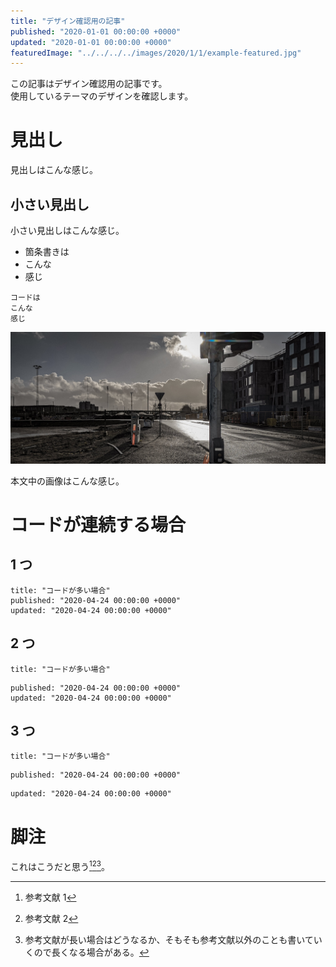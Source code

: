 ```yaml
---
title: "デザイン確認用の記事"
published: "2020-01-01 00:00:00 +0000"
updated: "2020-01-01 00:00:00 +0000"
featuredImage: "../../../../images/2020/1/1/example-featured.jpg"
---
```


この記事はデザイン確認用の記事です。  
使用しているテーマのデザインを確認します。

# 見出し

見出しはこんな感じ。

## 小さい見出し

小さい見出しはこんな感じ。

- 箇条書きは
- こんな
- 感じ

```none
コードは
こんな
感じ
```

![デザイン確認用の画像](../../../../images/2020/1/1/example-1.jpg)

本文中の画像はこんな感じ。

# コードが連続する場合

## 1 つ

```none
title: "コードが多い場合"
published: "2020-04-24 00:00:00 +0000"
updated: "2020-04-24 00:00:00 +0000"
```

## 2 つ

```none
title: "コードが多い場合"
```

```none
published: "2020-04-24 00:00:00 +0000"
updated: "2020-04-24 00:00:00 +0000"
```

## 3 つ

```none
title: "コードが多い場合"
```

```none
published: "2020-04-24 00:00:00 +0000"
```

```none
updated: "2020-04-24 00:00:00 +0000"
```

# 脚注

これはこうだと思う[^1][^2][^3]。

[^1]: 参考文献 1
[^2]: 参考文献 2
[^3]: 参考文献が長い場合はどうなるか、そもそも参考文献以外のことも書いていくので長くなる場合がある。
